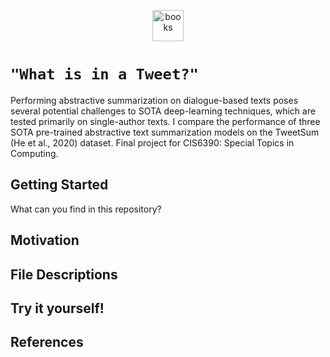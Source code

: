 
 <p align="center"><img src="https://cliply.co/wp-content/uploads/2021/09/CLIPLY_372109260_TWITTER_LOGO_400.gif" alt="books" width="50"/></p>
 
# `"What is in a Tweet?"`
Performing abstractive summarization on dialogue-based texts poses several potential challenges to SOTA deep-learning techniques, which are tested primarily on single-author texts. I compare the performance of three SOTA pre-trained abstractive text summarization models on the TweetSum (He et al., 2020) dataset. Final project for CIS6390: Special Topics in Computing.  

## Getting Started
What can you find in this repository? 

## Motivation

## File Descriptions 

## Try it yourself!

## References
